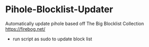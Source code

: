 # Pihole-Blocklist-Updater
 Automatically update pihole based off The Big Blocklist Collection https://firebog.net/
  * run script as sudo to update block list
